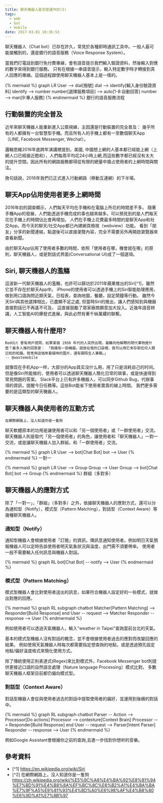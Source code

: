 ```yaml
---
title: 聊天機器人是怎麼運作的(I)
tags:
  - web
  - bot
  - mobile
date: 2017-03-01 10:36:53
---
```



聊天機器人（Chat bot）已存在許久，常見於各種即時通訊工具中。一般人最可能接觸到的，還是銀行的語音服務（Voice Response System）。

當我們打電話到銀行免付費專線，會有語音提示我們輸入驗證資料，然後輸入對應的數字來得到銀行服務。
只有在根據一串語音提示，輸入特定數字時才轉接到真人回應的專線。這個過程跟使用聊天機器人基本上是一樣的。

{% mermaid %}
graph LR
User --> dial[撥號]
dial --> identify[輸入身份驗證資料]
identify --> number
number[選擇服務項目] --> auto[1-8:自動回答]
number --> man[9:專人服務]
{% endmermaid %}
銀行的語音服務流程


## 行動裝置的完全普及

近年來聊天機器人能重新進入公眾視線，主因還是行動裝置的完全普及：
幾乎所有的人都擁有一台智慧型手機。而且所有人的手機上都有一至數個聊天App（LINE, Facebook Messenger, Wechat）。

邏輯思維2016年底跨年演講裡提到，美國, 中國想上網的人基本都已經能上網（上網人口已經接近飽和），人們每周平均花24小時上網,而這些數字都已經沒有太大的提升空間。因此所有的網路服務都得從有限的總量中搶占使用者的上網時間與關注。

換句話說，2016年我們已正式進入行動網路（移動互連網）的下半場。

## 聊天App佔用使用者更多上網時間

2016年初的調查顯示，人們每天平均在手機和在電腦上所花的時間差不多。
隨著手機App的發展，人們能透過手機完成的事也越來越多。可以預見到的是人們每天花在手機上的時間佔比會再增加。
人們在手機上花費最多時間的是聊天App和社交App。而今天的聊天/社交App都已內建網頁檢視（webview）功能。
看到「朋友」分享的新聞連結，點選後可以直接瀏覽內容，完全不需要另外再開啟瀏覽器來查看新聞。

由於聊天App佔用了使用者多數的時間，依照「使用者在哪，機會就在哪」的原則，聊天機器人，或是對話式界面(Conversational UI)成了一個選項。

## Siri, 聊天機器人的濫觴

這波新一代聊天機器人的濫觴，也許可以歸功於2011年蘋果推出的Siri[^1]，雖然它並不存在於聊天App中。
iPhone的使用者可以透過手機上的Siri智能助理應用，做到用口語詢問近期天氣，日程表，查詢地圖，餐廳，設定鬧鐘等行動。
雖然今天Siri與其他選擇相比，已盡顯不足之處, 但當時Siri的推出，讓人們感知到與機器直接對話已不再遙不可及，
這直接鼓勵了眾家廠商願意加大投入。近幾年語音辨識，人工智能AI的爆發式進展，與此必然有著千絲萬縷的聯繫。

## 聊天機器人有什麼用?

```
Reddit 曾有用戶提問，如果某個 1950 年代的人突然出現，最難向他解釋的現代事物是什麼？最多人推的回答是： 「我擁有一部機器，就放在我的口袋裡，我可以用它來存取任何人類已知的知識。我常用這個來看貓咪的圖片，還有跟陌生人筆戰。」
-- @wastemobile
```

就像现在手机App一样，大部分的App其实没什么用，用了只是消耗自己的时间。
但是像Siri所能做的，使用者可以透過聊天機器人簡化日常的瑣事，或是快速得到常見問題的答案。
Slack平台上已有許多機器人，可以同步Github Bug，代辦事項的資訊，提醒今日任務等。這些Bot能省下使用者寶貴的線上時間。
我們更多需要的是這類型的聊天機器人。


## 聊天機器人與使用者的互動方式

```
在網際網路上，沒人知道你是一隻狗
```

聊天軟體原本的功用是讓使用者可以和「另一個使用者」或「一群使用者」交流。聊天機器人則是取代「另一個使用者」的角色，讓使用者和「聊天機器人」一對一交流，或是讓聊天機器人加入群組，和「一群使用者」交流。

{% mermaid %}
graph LR
User --> bot[Chat Bot]
bot --> User
{% endmermaid %}
一對一

{% mermaid %}
graph LR
User --> Group
Group --> User
Group --> bot[Chat Bot]
bot --> Group
{% endmermaid %}
群組（多對多）


## 聊天機器人的應對方式

除了「一對一」，「群組」（多對多）之外，依據聊天機器人的應對方式，還可以分為通知型（Notify），模式型（Pattern Matching），對話型（Context Aware）等幾種聊天機器人。

### 通知型（Notify）

通知型機器人會根據使用者「訂閱」的資訊，傳訊息通知使用者。例如明日天氣預報機器人可以定時告訴使用者明天氣象狀況與溫度，出門需不須要帶傘。
使用者一般不需要輸入任何訊息與機器人對話。

{% mermaid %}
graph RL
bot[Chat Bot] -- notify --> User
{% endmermaid %}

### 模式型（Pattern Matching）

模式型機器人會比對使用者送出的訊息，如果符合機器人設定好的一些模式，就做出對應的回應。

{% mermaid %}
graph RL
subgraph chatbot
Matcher[Pattern Matching] --> Responder[Build Response]
end
User -- request --> Matcher
Responder -- response --> User
{% endmermaid %}

例如使用者可以透過天氣機器人，輸入"weather in Taipei"查詢當前台北的天氣。

基本的模式型機器人沒有對話的概念，並不會根據使用者過去的應對而改變回應的結果。
例如使用天氣機器人時每次都需要指定想查詢的地點，或是透過預先設定地點/偏好溫度格式來簡化使用方式。

除了傳統使用正則表達式(Regex)來比對模式外，Facebook Messenger bot則提供更接近口語的自然語言處理（Nature language Processing）模式比對。
多數聊天機器人框架目前都仍偏向模式型。

### 對話型（Context Aware）

對話型機器人會從與使用者過去的對話中提取使用者的偏好，並運用到後續的對話中。

{% mermaid %}
graph RL
subgraph chatbot
Parser -- Action --> Processor[Do actions]
Processor --> contexture[Context Brain]
Processor --> Responder[Build Response]
end
User -- request --> Parser[Intent Parser]
Responder -- response --> User
{% endmermaid %}

例如Google Assistant會根據你之前的查詢,去進一步找到你想听的音樂。


## 參考資料

* [^1] https://en.wikipedia.org/wiki/Siri
* [^2] 在網際網路上，沒人知道你是一隻狗 https://zh.wikipedia.org/wiki/%E5%9C%A8%E4%BA%92%E8%81%94%E7%BD%91%E4%B8%8A%EF%BC%8C%E6%B2%A1%E4%BA%BA%E7%9F%A5%E9%81%93%E4%BD%A0%E6%98%AF%E4%B8%80%E6%9D%A1%E7%8B%97
